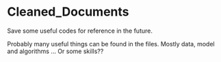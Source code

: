 # Cleaned_Documents
Save some useful codes for reference in the future.

Probably many useful things can be found in the files.
Mostly data, model and algorithms ...
Or some skills??
